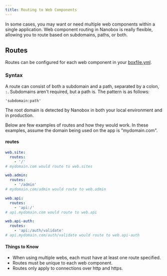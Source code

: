 ```yaml
---
title: Routing to Web Components
---
```


In some cases, you may want or need multiple web components within a single application. Web component routing in Nanobox is really flexible, allowing you to route based on subdomains, paths, or both.

## Routes
Routes can be configured for each web component in your [boxfile.yml](/app-config/boxfile/).

### Syntax
A route can consist of both a subdomain and a path, separated by a colon, `:`. Subdomains aren't required, but a path is. The pattern is as follows:

`'subdomain:path'`

The root domain is detected by Nanobox in both your local environment and in production.

Below are few examples of routes and how they would work. In these examples, assume the domain being used on the app is "mydomain.com".

#### routes
```yaml
web.site:
  routes:
    - '/'
# mydomain.com would route to web.sites

web.admin:
  routes:
    - '/admin'
# mydomain.com/admin would route to web.admin

web.api:
  routes:
    - 'api:/'
# api.mydomain.com would route to web.api

web.api-auth:
  routes:
    - 'api:/auth/validate'
# api.mydomain.com/auth/validate would route to web.api-auth
```

#### Things to Know
- When using multiple webs, each must have at least one route specified.
- Routes must be unique to each web component.
- Routes only apply to connections over http and https.
